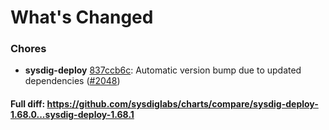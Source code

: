 # What's Changed

### Chores
- **sysdig-deploy** [837ccb6c](https://github.com/sysdiglabs/charts/commit/837ccb6ca56082a100d2d88e0295e91af270827e): Automatic version bump due to updated dependencies ([#2048](https://github.com/sysdiglabs/charts/issues/2048))
#### Full diff: https://github.com/sysdiglabs/charts/compare/sysdig-deploy-1.68.0...sysdig-deploy-1.68.1
